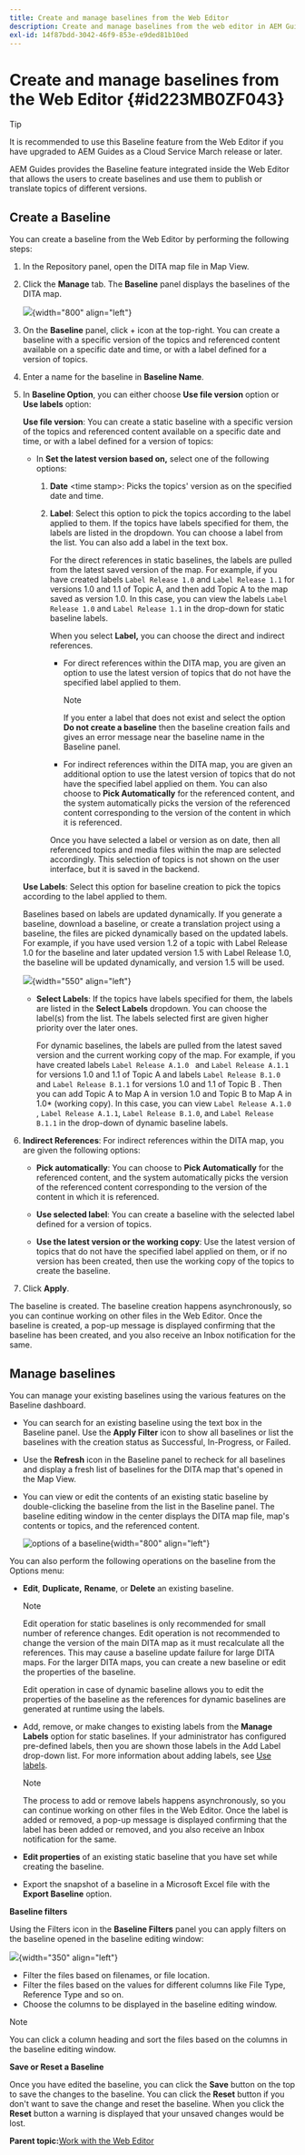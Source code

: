 ```yaml
---
title: Create and manage baselines from the Web Editor
description: Create and manage baselines from the web editor in AEM Guides. Learn how to create baselines on the basis of labels and apply filters to the baselines.
exl-id: 14f87bdd-3042-46f9-853e-e9ded81b10ed
---
```

# Create and manage baselines from the Web Editor {#id223MB0ZF043}

>[!TIP]
>
> It is recommended to use this Baseline feature from the Web Editor if you have upgraded to AEM Guides as a Cloud Service March release or later.

AEM Guides provides the Baseline feature integrated inside the Web Editor that allows the users to create baselines and use them to publish or translate topics of different versions.

## Create a Baseline 

You can create a baseline from the Web Editor by performing the following steps:

1.  In the Repository panel, open the DITA map file in Map View.
1.  Click the **Manage** tab. The **Baseline** panel displays the baselines of the DITA map.

    ![](images/baseline-manage.png){width="800" align="left"}

1.  On the **Baseline** panel, click + icon at the top-right. You can create a baseline with a specific version of the topics and referenced content available on a specific date and time, or with a label defined for a version of topics.
1.  Enter a name for the baseline in **Baseline Name**.
1.  In **Baseline Option**, you can either choose **Use file version** option or **Use labels** option:

    **Use file version**: You can create a static baseline with a specific version of the topics and referenced content available on a specific date and time, or with a label defined for a version of topics:

    -   In **Set the latest version based on,** select one of the following options:


        1.  **Date** <time stamp\>: Picks the topics' version as on the specified date and time.
        1.  **Label**: Select this option to pick the topics according to the label applied to them. If the topics have labels specified for them, the labels are listed in the dropdown. You can choose a label from the list. You can also add a label in the text box. 

            For the direct references in static baselines, the labels are pulled from the latest saved version of the map. For example, if you have created labels `Label Release 1.0` and `Label Release 1.1` for versions 1.0 and 1.1 of Topic A, and then add Topic A to the map saved as version 1.0. In this case, you can view the labels `Label Release 1.0` and `Label Release 1.1` in the drop-down for static baseline labels.


            When you select **Label,** you can choose the direct and indirect references.
            -  For direct references within the DITA map, you are given an option to use the latest version of topics that do not have the specified label applied to them.

                >[!NOTE]
                >
                > If you enter a label that does not exist and select the option **Do not create a baseline** then the baseline creation fails and gives an error message near the baseline name in the Baseline panel.
        
            -  For indirect references within the DITA map, you are given an additional option to use the latest version of topics that do not have the specified label applied on them. You can also choose to **Pick Automatically** for the referenced content, and the system automatically picks the version of the referenced content corresponding to the version of the content in which it is referenced.
    
             Once you have selected a label or version as on date, then all referenced topics and media files within the map are selected accordingly. This selection of topics is not shown on the user interface, but it is saved in the backend.

    **Use Labels**: Select this option for baseline creation to pick the topics according to the label applied to them.

    Baselines based on labels are updated dynamically. If you generate a baseline, download a baseline, or create a translation project using a baseline, the files are picked dynamically based on the updated labels. For example, if you have used version 1.2 of a topic with Label Release 1.0 for the baseline and later updated version 1.5 with Label Release 1.0, the baseline will be updated dynamically, and version 1.5 will be used.

    ![](images/dynamic-baseline.png){width="550" align="left"}

    -   **Select Labels**: If the topics have labels specified for them, the labels are listed in the **Select Labels** dropdown. You can choose the label\(s\) from the list. The labels selected first are given higher priority over the later ones.

        For dynamic baselines, the labels are pulled from the latest saved version and the current working copy of the map. For example, if you have created labels   `Label Release A.1.0 ` and `Label Release A.1.1` for versions 1.0 and 1.1 of Topic A and labels `Label Release B.1.0` and `Label Release B.1.1` for versions 1.0 and 1.1 of Topic B . Then you can add Topic A to Map A in version 1.0 and Topic B to Map A in 1.0* (working copy). In this case, you can view  `Label Release A.1.0 `, `Label Release A.1.1`, `Label Release B.1.0`,  and `Label Release B.1.1` in the drop-down of dynamic baseline labels.

1.  **Indirect References**: For indirect references within the DITA map, you are given the following options:
    
     -  **Pick automatically**: You can choose to **Pick Automatically** for the referenced content, and the system automatically picks the version of the referenced content corresponding to the version of the content in which it is referenced.
      
    -  **Use selected label**: You can create a baseline with the selected label defined for a version of topics.
     -  **Use the latest version or the working copy**: Use the latest version of topics that do not have the specified label applied on them, or if no version has been created, then use the working copy of the topics to create the baseline.
1. Click **Apply**.

The baseline is created. The baseline creation happens asynchronously, so you can continue working on other files in the Web Editor. Once the baseline is created, a pop-up message is displayed confirming that the baseline has been created, and you also receive an Inbox notification for the same.

## Manage baselines 

You can manage your existing baselines using the various features on the Baseline dashboard.

-   You can search for an existing baseline using the text box in the Baseline panel. Use the **Apply Filter** icon to show all baselines or list the baselines with the creation status as Successful, In-Progress, or Failed.
-   Use the **Refresh** icon in the Baseline panel to recheck for all baselines and display a fresh list of baselines for the DITA map that's opened in the Map View.
-   You can view or edit the contents of an existing static baseline by double-clicking the baseline from the list in the Baseline panel. The baseline editing window in the center displays the DITA map file, map's contents or topics, and the referenced content.


    ![options of a baseline](images/baseline-options.png){width="800" align="left"}

You can also perform the following operations on the baseline from the Options menu:

-   **Edit**, **Duplicate,** **Rename**, or **Delete** an existing baseline.

    >[!NOTE]
    >
    >Edit operation for static baselines is only recommended for small number of reference changes. Edit operation is not recommended to change the version of the main DITA map as it must recalculate all the references. This may cause a baseline update failure for large DITA maps. For the larger DITA maps, you can create a new baseline or edit the properties of the baseline. 
    >
    >Edit operation in case of dynamic baseline allows you to edit the properties of the baseline as the references for dynamic baselines are generated at runtime using the labels.   

-   Add, remove, or make changes to existing labels from the **Manage Labels** option for static baselines. If your administrator has configured pre-defined labels, then you are shown those labels in the Add Label drop-down list. For more information about adding labels, see [Use labels](web-editor-use-label.md#).

    >[!NOTE]
    >
    > The process to add or remove labels happens asynchronously, so you can continue working on other files in the Web Editor. Once the label is added or removed, a pop-up message is displayed confirming that the label has been added or removed, and you also receive an Inbox notification for the same.

-   **Edit properties** of an existing static baseline that you have set while creating the baseline.
-   Export the snapshot of a baseline in a Microsoft Excel file with the **Export Baseline** option.

**Baseline filters**

Using the Filters icon in the **Baseline Filters** panel you can apply filters on the baseline opened in the baseline editing window:

![](images/baseline-filter.png){width="350" align="left"}

-   Filter the files based on filenames, or file location.
-   Filter the files based on the values for different columns like File Type, Reference Type and so on.
-   Choose the columns to be displayed in the baseline editing window.

>[!NOTE]
>
> You can click a column heading and sort the files based on the columns in the baseline editing window.

**Save or Reset a Baseline**

Once you have edited the baseline, you can click the **Save** button on the top to save the changes to the baseline. You can click the **Reset** button if you don't want to save the change and reset the baseline. When you click the **Reset** button a warning is displayed that your unsaved changes would be lost.

**Parent topic:**[Work with the Web Editor](web-editor.md)
